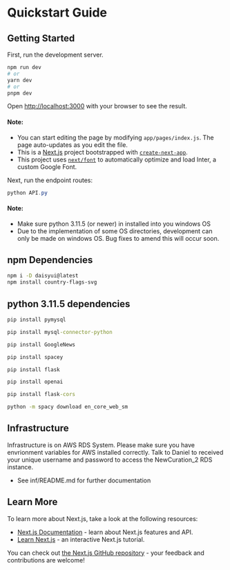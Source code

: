 # Quickstart Guide

## Getting Started


First, run the development server.

```bash
npm run dev
# or
yarn dev
# or
pnpm dev
```

Open [http://localhost:3000](http://localhost:3000) with your browser to see the result.

#### Note:
- You can start editing the page by modifying `app/pages/index.js`. The page auto-updates as you edit the file.
- This is a [Next.js](https://nextjs.org/) project bootstrapped with [`create-next-app`](https://github.com/vercel/next.js/tree/canary/packages/create-next-app).
- This project uses [`next/font`](https://nextjs.org/docs/basic-features/font-optimization) to automatically optimize and load Inter, a custom Google Font.

Next, run the endpoint routes:
```powershell
python API.py
```

#### Note:
- Make sure python 3.11.5 (or newer) in installed into you windows OS
- Due to the implementation of some OS directories, development can only be made on windows OS. Bug fixes to amend this will occur soon.

## npm Dependencies

```bash
npm i -D daisyui@latest
npm install country-flags-svg
```

## python 3.11.5 dependencies
```cmd
pip install pymysql

pip install mysql-connector-python

pip install GoogleNews

pip install spacey

pip install flask

pip install openai

pip install flask-cors

python -m spacy download en_core_web_sm
```

## Infrastructure
Infrastructure is on AWS RDS System. Please make sure you have envrionment variables for AWS installed correctly. Talk to Daniel to received your unique username and password to access the NewCuration_2 RDS instance.
- See inf/README.md for further documentation
  

## Learn More

To learn more about Next.js, take a look at the following resources:

- [Next.js Documentation](https://nextjs.org/docs) - learn about Next.js features and API.
- [Learn Next.js](https://nextjs.org/learn) - an interactive Next.js tutorial.

You can check out [the Next.js GitHub repository](https://github.com/vercel/next.js/) - your feedback and contributions are welcome!